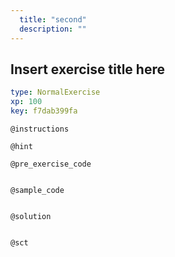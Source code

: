 ```yaml
---
  title: "second"
  description: ""
---
```


## Insert exercise title here

```yaml
type: NormalExercise 
xp: 100 
key: f7dab399fa   
```





`@instructions`


`@hint`


`@pre_exercise_code`

```{r}

```


`@sample_code`

```{r}

```


`@solution`

```{r}

```


`@sct`

```{r}

```

